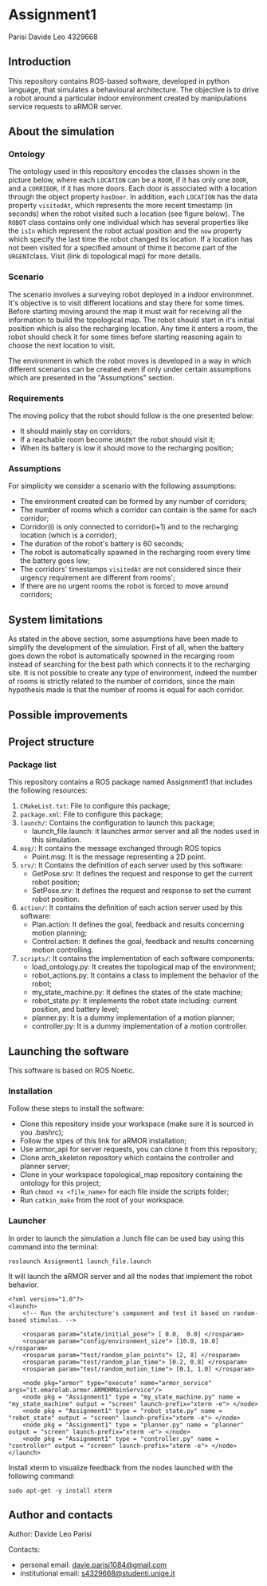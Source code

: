 # Assignment1

Parisi Davide Leo 4329668 

## Introduction ##


This repository contains ROS-based software, developed in python language, that simulates a behavioural architecture. The objective is to drive a robot around a particular indoor environment created by manipulations service requests to aRMOR server. 

## About the simulation ##

### Ontology ###

The ontology used in this repository encodes the classes shown in the picture below, where each `LOCATION` can be a `ROOM`, if it has only one `DOOR`, and a `CORRIDOR`, if it has more doors. Each door is associated with a location through the object property `hasDoor`. In addition, each `LOCATION` has the data property `visitedAt`, which represents the more recent timestamp (in seconds) when the robot visited such a location (see figure below). The `ROBOT` class contains only one individual which has several properties like the `isIn` which represent the robot actual position and the `now` property which specify the last time the robot changed its location. If a location has not been visited for a specified amount of thime it become part of the `URGENT`class.
Visit (link di topological map) for more details.

### Scenario ###

The scenario involves a surveying robot deployed in a indoor environmnet. It's objective is to visit different locations and stay there for some times. Before starting moving around the map it must wait for receiving all the information to build the topological map. The robot should start in it's initial position which is also the recharging location. Any time it  enters a room, the robot should check it for some times before starting reasoning again to choose the next location to visit. 

The environment in which the robot moves is developed in a way in which different scenarios can be created even if only under certain assumptions which are presented in the "Assumptions" section.

### Requirements ###

The moving policy that the robot should follow is the one presented below:
* It should mainly stay on corridors;
* If a reachable room become `URGENT` the robot should visit it;
* When its battery is low it should move to the recharging position;

### Assumptions ###

For simplicity we consider a scenario with the following assumptions:
* The environment created can be formed by any number of corridors;
* The number of rooms which a corridor can contain is the same for each corridor;
* Corridor(i) is only connected to corridor(i+1) and to the recharging location (which is a corridor);
* The duration of the robot's battery is 60 seconds;
* The robot is automatically spawned in the recharging room every time the battery goes low;
* The corridors' timestamps `visitedAt` are not considered since their urgency requirement are different from rooms';
* If there are no urgent rooms the robot is forced to move around corridors;

## System limitations ##

As stated in the above section, some assumptions have been made to simplify the development of the simulation. First of all, when the battery goes down the robot is automatically spowned in the recarging room instead of searching for the best path which connects it to the recharging site. It is not possible to create any type of environment, indeed the number of rooms is strictly related to the number of corridors, since the main hypothesis made is that the number of rooms is equal for each corridor.

## Possible improvements ##


## Project structure ##

### Package list ###

This repository contains a ROS package named Assignment1 that includes the following resources:
1. `CMakeList.txt`: File to configure this package;
2. `package.xml`: File to configure this package;
3. `launch/`: Contains the configuration to launch this package;
    * launch_file.launch: it launches armor server and all the nodes used in this simulation.
4. `msg/`: It contains the message exchanged through ROS topics
    * Point.msg: It is the message representing a 2D point.
5. `srv/`: It Contains the definition of each server used by this software:
    * GetPose.srv: It defines the request and response to get the current robot position;
    * SetPose.srv: It defines the request and response to set the current robot position.
6. `action/`: It contains the definition of each action server used by this software:
    * Plan.action: It defines the goal, feedback and results concerning motion planning;
    * Control.action: It defines the goal, feedback and results concerning motion controlling.
7. `scripts/`: It contains the implementation of each software components:
    * load_ontology.py: It creates the topological map of the environment;
    * robot_actions.py: It contains a class to implement the behavior of the robot;
    * my_state_machine.py: It defines the states of the state machine;
    * robot_state.py: It implements the robot state including: current position, and battery level;
    * planner.py: It is a dummy implementation of a motion planner;
    * controller.py: It is a dummy implementation of a motion controller.

## Launching the software ##

This software is based on ROS Noetic.

### Installation ###

Follow these steps to install the software:
* Clone this repository inside your workspace (make sure it is sourced in you .bashrc);
* Follow the stpes of this link for aRMOR installation;
* Use armor_api for server requests, you can clone it from this repository;
* Clone arch_skeleton repository which contains the controller and planner server; 
* Clone in your workspace topological_map repository containing the ontology for this project;
* Run `chmod +x <file_name>` for each file inside the scripts folder;
* Run `catkin_make` from the root of your workspace.

### Launcher ###

In order to launch the simulation a .lunch file can be used bay using this command into the terminal:
```
roslaunch Assignment1 launch_file.launch
```
It will launch the aRMOR server and all the nodes that implement the robot behavior.
```
<?xml version="1.0"?>
<launch>
    <!-- Run the architecture's component and test it based on random-based stimulus. -->

    <rosparam param="state/initial_pose"> [ 0.0,  0.0] </rosparam>
    <rosparam param="config/environment_size"> [10.0, 10.0] </rosparam>
    <rosparam param="test/random_plan_points"> [2, 8] </rosparam>
    <rosparam param="test/random_plan_time"> [0.2, 0.8] </rosparam>
    <rosparam param="test/random_motion_time"> [0.1, 1.0] </rosparam>

    <node pkg="armor" type="execute" name="armor_service" args="it.emarolab.armor.ARMORMainService"/>
    <node pkg = "Assignment1" type = "my_state_machine.py" name = "my_state_machine" output = "screen" launch-prefix="xterm -e"> </node>
    <node pkg = "Assignment1" type = "robot_state.py" name = "robot_state" output = "screen" launch-prefix="xterm -e"> </node>
    <node pkg = "Assignment1" type = "planner.py" name = "planner" output = "screen" launch-prefix="xterm -e"> </node>
    <node pkg = "Assignment1" type = "controller.py" name = "controller" output = "screen" launch-prefix="xterm -e"> </node>		
</launch>
```

Install xterm to visualize feedback from the nodes launched with the following command:

```
sudo apt-get -y install xterm
```


## Author and contacts ##
Author: Davide Leo Parisi

Contacts:
* personal email: davie.parisi1084@gmail.com
* institutional email: s4329668@studenti.unige.it

